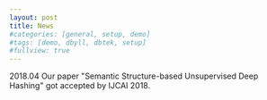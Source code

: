```yaml
---
layout: post
title: News
#categories: [general, setup, demo]
#tags: [demo, dbyll, dbtek, setup]
#fullview: true
---
```


2018.04 Our paper "Semantic Structure-based Unsupervised Deep Hashing" got accepted by IJCAI 2018.
